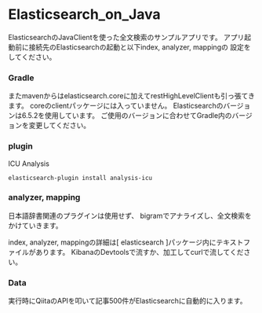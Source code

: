 # Elasticsearch_on_Java

ElasticsearchのJavaClientを使った全文検索のサンプルアプリです。
アプリ起動前に接続先のElasticsearchの起動と以下index, analyzer, mappingの
設定をしてください。

### Gradle
またmavenからはelasticsearch.coreに加えてrestHighLevelClientも引っ張てきます。
coreのclientパッケージには入っていません。
Elasticsearchのバージョンは6.5.2を使用しています。
ご使用のバージョンに合わせてGradle内のバージョンを変更してください。

### plugin
ICU Analysis
```
elasticsearch-plugin install analysis-icu
```

### analyzer, mapping
日本語辞書関連のプラグインは使用せず、
bigramでアナライズし、全文検索をかけていきます。

index, analyzer, mappingの詳細は[ elasticsearch ]パッケージ内にテキストファイルがあります。
KibanaのDevtoolsで流すか、加工してcurlで流してください。

### Data
実行時にQiitaのAPIを叩いて記事500件がElasticsearchに自動的に入ります。

